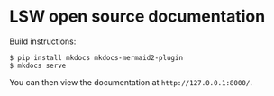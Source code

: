 # LSW open source documentation

Build instructions: 

```
$ pip install mkdocs mkdocs-mermaid2-plugin
$ mkdocs serve
```

You can then view the documentation at `http://127.0.0.1:8000/`.